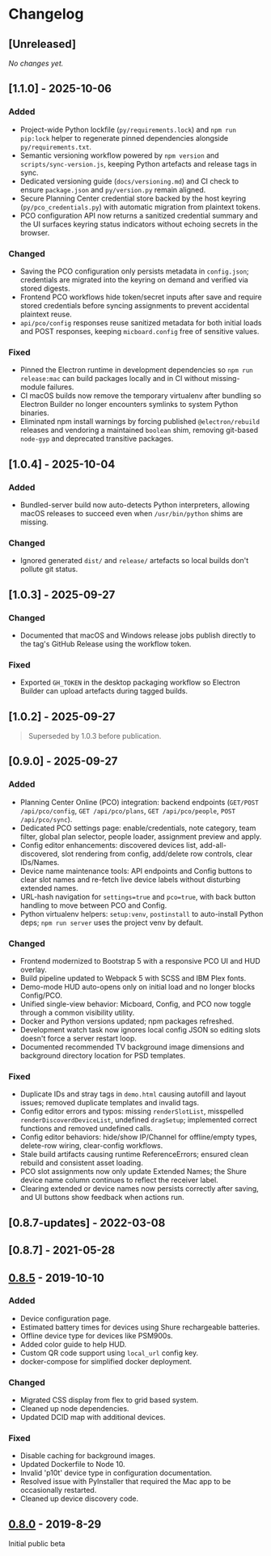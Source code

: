 # Changelog

## [Unreleased]
_No changes yet._

## [1.1.0] - 2025-10-06
### Added
- Project-wide Python lockfile (`py/requirements.lock`) and `npm run pip:lock` helper to regenerate pinned dependencies alongside `py/requirements.txt`.
- Semantic versioning workflow powered by `npm version` and `scripts/sync-version.js`, keeping Python artefacts and release tags in sync.
- Dedicated versioning guide (`docs/versioning.md`) and CI check to ensure `package.json` and `py/version.py` remain aligned.
- Secure Planning Center credential store backed by the host keyring (`py/pco_credentials.py`) with automatic migration from plaintext tokens.
- PCO configuration API now returns a sanitized credential summary and the UI surfaces keyring status indicators without echoing secrets in the browser.
### Changed
- Saving the PCO configuration only persists metadata in `config.json`; credentials are migrated into the keyring on demand and verified via stored digests.
- Frontend PCO workflows hide token/secret inputs after save and require stored credentials before syncing assignments to prevent accidental plaintext reuse.
- `api/pco/config` responses reuse sanitized metadata for both initial loads and POST responses, keeping `micboard.config` free of sensitive values.
### Fixed
- Pinned the Electron runtime in development dependencies so `npm run release:mac` can build packages locally and in CI without missing-module failures.
- CI macOS builds now remove the temporary virtualenv after bundling so Electron Builder no longer encounters symlinks to system Python binaries.
- Eliminated npm install warnings by forcing published `@electron/rebuild` releases and vendoring a maintained `boolean` shim, removing git-based `node-gyp` and deprecated transitive packages.

## [1.0.4] - 2025-10-04
### Added
- Bundled-server build now auto-detects Python interpreters, allowing macOS releases to succeed even when `/usr/bin/python` shims are missing.
### Changed
- Ignored generated `dist/` and `release/` artefacts so local builds don't pollute git status.

## [1.0.3] - 2025-09-27
### Changed
- Documented that macOS and Windows release jobs publish directly to the tag's GitHub Release using the workflow token.
### Fixed
- Exported `GH_TOKEN` in the desktop packaging workflow so Electron Builder can upload artefacts during tagged builds.

## [1.0.2] - 2025-09-27
> Superseded by 1.0.3 before publication.

## [0.9.0] - 2025-09-27
### Added
- Planning Center Online (PCO) integration: backend endpoints (`GET/POST /api/pco/config`, `GET /api/pco/plans`, `GET /api/pco/people`, `POST /api/pco/sync`).
- Dedicated PCO settings page: enable/credentials, note category, team filter, global plan selector, people loader, assignment preview and apply.
- Config editor enhancements: discovered devices list, add-all-discovered, slot rendering from config, add/delete row controls, clear IDs/Names.
- Device name maintenance tools: API endpoints and Config buttons to clear slot names and re-fetch live device labels without disturbing extended names.
- URL-hash navigation for `settings=true` and `pco=true`, with back button handling to move between PCO and Config.
- Python virtualenv helpers: `setup:venv`, `postinstall` to auto-install Python deps; `npm run server` uses the project venv by default.

### Changed
- Frontend modernized to Bootstrap 5 with a responsive PCO UI and HUD overlay.
- Build pipeline updated to Webpack 5 with SCSS and IBM Plex fonts.
- Demo-mode HUD auto-opens only on initial load and no longer blocks Config/PCO.
- Unified single-view behavior: Micboard, Config, and PCO now toggle through a common visibility utility.
- Docker and Python versions updated; npm packages refreshed.
- Development watch task now ignores local config JSON so editing slots doesn't force a server restart loop.
- Documented recommended TV background image dimensions and background directory location for PSD templates.

### Fixed
- Duplicate IDs and stray tags in `demo.html` causing autofill and layout issues; removed duplicate templates and invalid tags.
- Config editor errors and typos: missing `renderSlotList`, misspelled `renderDiscoverdDeviceList`, undefined `dragSetup`; implemented correct functions and removed undefined calls.
- Config editor behaviors: hide/show IP/Channel for offline/empty types, delete-row wiring, clear-config workflows.
- Stale build artifacts causing runtime ReferenceErrors; ensured clean rebuild and consistent asset loading.
- PCO slot assignments now only update Extended Names; the Shure device name column continues to reflect the receiver label.
- Clearing extended or device names now persists correctly after saving, and UI buttons show feedback when actions run.

## [0.8.7-updates] - 2022-03-08

## [0.8.7] - 2021-05-28


## [0.8.5] - 2019-10-10
### Added
- Device configuration page.
- Estimated battery times for devices using Shure rechargeable batteries.
- Offline device type for devices like PSM900s.
- Added color guide to help HUD.
- Custom QR code support using `local_url` config key.
- docker-compose for simplified docker deployment.

### Changed
- Migrated CSS display from flex to grid based system.
- Cleaned up node dependencies.
- Updated DCID map with additional devices.

### Fixed
- Disable caching for background images.
- Updated Dockerfile to Node 10.
- Invalid 'p10t' device type in configuration documentation.
- Resolved issue with PyInstaller that required the Mac app to be occasionally restarted.
- Cleaned up device discovery code.


## [0.8.0] - 2019-8-29
Initial public beta

[0.8.5]: https://github.com/karlcswanson/micboard/compare/v0.8.0...v0.8.5
[0.8.0]: https://github.com/karlcswanson/micboard/releases/tag/v0.8.0
